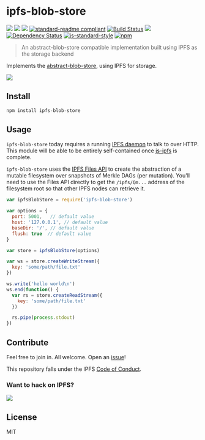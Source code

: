 # ipfs-blob-store

[![](https://img.shields.io/badge/made%20by-Protocol%20Labs-blue.svg?style=flat-square)](http://ipn.io)
[![](https://img.shields.io/badge/freenode-%23ipfs-blue.svg?style=flat-square)](http://webchat.freenode.net/?channels=%23ipfs)
[![](https://img.shields.io/badge/project-IPFS-blue.svg?style=flat-square)](http://ipfs.io/)
[![standard-readme compliant](https://img.shields.io/badge/standard--readme-OK-green.svg?style=flat-square)](https://github.com/RichardLitt/standard-readme)
[![Build Status](https://travis-ci.org/ipfs-shipyard/ipfs-blob-store.svg?style=flat-square)](https://travis-ci.org/ipfs-shipyard/ipfs-blob-store)
![](https://img.shields.io/badge/coverage-%3F-yellow.svg?style=flat-square)
[![Dependency Status](https://david-dm.org/ipfs-shipyard/ipfs-blob-store.svg?style=flat-square)](https://david-dm.org/ipfs-shipyard/ipfs-blob-store)
[![js-standard-style](https://img.shields.io/badge/code%20style-standard-brightgreen.svg?style=flat-square)](https://github.com/feross/standard)
[![npm](https://img.shields.io/npm/v/ipfs-blob-store.svg)](http://npmjs.com/package/ipfs-blob-store)

> An abstract-blob-store compatible implementation built using IPFS as the storage backend

Implements the [abstract-blob-store](https://github.com/maxogden/abstract-blob-store), using IPFS for storage.

![](https://github.com/maxogden/abstract-blob-store/raw/master/badge.png)

## Install

```js
npm install ipfs-blob-store
```

## Usage

`ipfs-blob-store` today requires a running [IPFS daemon](https://github.com/ipfs/go-ipfs/) to talk to over HTTP. This module will be able to be entirely self-contained once [js-ipfs](https://github.com/ipfs/js-ipfs) is complete.

`ipfs-blob-store` uses the [IPFS Files API](#) to create the abstraction of a mutable filesystem over snapshots of Merkle DAGs (per mutation). You'll need to use the Files API directly to get the `/ipfs/Qm...` address of the filesystem root so that other IPFS nodes can retrieve it.

```JavaScript
var ipfsBlobStore = require('ipfs-blob-store')

var options = {
  port: 5001,   // default value
  host: '127.0.0.1', // default value
  baseDir: '/', // default value
  flush: true  // default value
}

var store = ipfsBlobStore(options)

var ws = store.createWriteStream({
  key: 'some/path/file.txt'
})

ws.write('hello world\n')
ws.end(function() {
  var rs = store.createReadStream({
    key: 'some/path/file.txt'
  })

  rs.pipe(process.stdout)
})
```

## Contribute

Feel free to join in. All welcome. Open an [issue](https://github.com/ipfs/ipfs-blob-store/issues)!

This repository falls under the IPFS [Code of Conduct](https://github.com/ipfs/community/blob/master/code-of-conduct.md).

### Want to hack on IPFS?

[![](https://cdn.rawgit.com/jbenet/contribute-ipfs-gif/master/img/contribute.gif)](https://github.com/ipfs/community/blob/master/contributing.md)

## License

MIT